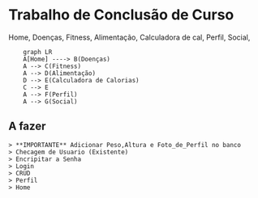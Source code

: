# Trabalho de Conclusão de Curso
Home,
    Doenças,
    Fitness,
    Alimentação,
        Calculadora de cal,
    Perfil,
    Social,
```mermaid
    graph LR
    A[Home] ----> B(Doenças)
    A --> C(Fitness)
    A --> D(Alimentação)
    D --> E(Calculadora de Calorias)
    C --> E
    A --> F(Perfil)
    A --> G(Social)
```
## A fazer
    > **IMPORTANTE** Adicionar Peso,Altura e Foto_de_Perfil no banco
    > Checagem de Usuario (Existente)
    > Encripitar a Senha
    > Login
    > CRUD
    > Perfil
    > Home
